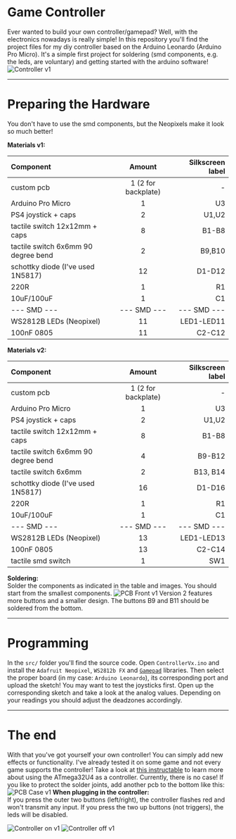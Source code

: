 # Game Controller
Ever wanted to build your own controller/gamepad? Well, with the electronics nowadays is really simple! In this repository you'll find the project files for my diy controller based on the Arduino Leonardo (Arduino Pro Micro). It's a simple first project for soldering (smd components, e.g. the leds, are voluntary) and getting started with the arduino software!
![Controller v1](https://github.com/KonradWohlfahrt/Arduino-Leonardo-Game-Controller/blob/main/images/Controller.jpg)


***
# Preparing the Hardware
You don't have to use the smd components, but the Neopixels make it look so much better! 

**Materials v1:**<br>

| Component | Amount | Silkscreen label |
|:----------|:------:|-----------------:|
| custom pcb | 1 (2 for backplate) | - |
| Arduino Pro Micro | 1 | U3 |
| PS4 joystick + caps | 2 | U1,U2 |
| tactile switch 12x12mm + caps | 8 | B1-B8 |
| tactile switch 6x6mm 90 degree bend | 2 | B9,B10 |
| schottky diode (I've used 1N5817) | 12 | D1-D12 |
| 220R | 1 | R1 |
| 10uF/100uF | 1 | C1 |
| --- SMD --- | --- SMD --- | --- SMD --- |
| WS2812B LEDs (Neopixel) | 11 | LED1-LED11 |
| 100nF 0805 | 11 | C2-C12 |

**Materials v2:**<br>

| Component | Amount | Silkscreen label |
|:----------|:------:|-----------------:|
| custom pcb | 1 (2 for backplate) | - |
| Arduino Pro Micro | 1 | U3 |
| PS4 joystick + caps | 2 | U1,U2 |
| tactile switch 12x12mm + caps | 8 | B1-B8 |
| tactile switch 6x6mm 90 degree bend | 4 | B9-B12 |
| tactile switch 6x6mm | 2 | B13, B14 |
| schottky diode (I've used 1N5817) | 16 | D1-D16 |
| 220R | 1 | R1 |
| 10uF/100uF | 1 | C1 |
| --- SMD --- | --- SMD --- | --- SMD --- |
| WS2812B LEDs (Neopixel) | 13 | LED1-LED13 |
| 100nF 0805 | 13 | C2-C14 |
| tactile smd switch | 1 | SW1 |

**Soldering:**<br>
Solder the components as indicated in the table and images. You should start from the smallest components.
![PCB Front v1](https://github.com/KonradWohlfahrt/Arduino-Leonardo-Game-Controller/blob/main/images/PCB_Front.jpg)
Version 2 features more buttons and a smaller design. The buttons B9 and B11 should be soldered from the bottom.


***
# Programming
In the `src/` folder you'll find the source code. Open `ControllerVx.ino` and install the `Adafruit Neopixel`, `WS2812b FX` and [`Gamepad`](https://github.com/GAMELASTER/ArduinoGamepad) libraries.
Then select the proper board (in my case: `Arduino Leonardo`), its corresponding port and upload the sketch!
You may want to test the joysticks first. Open up the corresponding sketch and take a look at the analog values.
Depending on your readings you should adjust the deadzones accordingly.


***
# The end
With that you've got yourself your own controller!
You can simply add new effects or functionality.
I've already tested it on some game and not every game supports the controller!
Take a look at [this instructable](https://www.instructables.com/Arduino-LeonardoMicroATMega32u4-As-GamepadGame-Con/) to learn more about using the ATmega32U4 as a controller.
Currently, there is no case! If you like to protect the solder joints, add another pcb to the bottom like this:
![PCB Case v1](https://github.com/KonradWohlfahrt/Arduino-Leonardo-Game-Controller/blob/main/images/Controller_Case.jpg)
**When plugging in the controller:**<br>
If you press the outer two buttons (left/right), the controller flashes red and won't transmit any input.
If you press the two up buttons (not triggers), the leds will be disabled.

![Controller on v1](https://github.com/KonradWohlfahrt/Arduino-Leonardo-Game-Controller/blob/main/images/Controller_On.jpg)
![Controller off v1](https://github.com/KonradWohlfahrt/Arduino-Leonardo-Game-Controller/blob/main/images/Controller_Off.jpg)